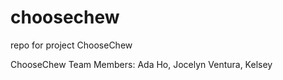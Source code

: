# choosechew
repo for project ChooseChew

ChooseChew
Team Members: Ada Ho, Jocelyn Ventura, Kelsey 

